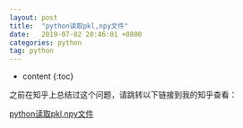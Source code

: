 ```yaml
---
layout: post
title:  "python读取pkl,npy文件"
date:   2019-07-02 20:46:01 +0800
categories: python
tag: python 
---
```


* content
{:toc}


之前在知乎上总结过这个问题，请跳转以下链接到我的知乎查看：

[python读取pkl,npy文件](https://zhuanlan.zhihu.com/p/63251826)